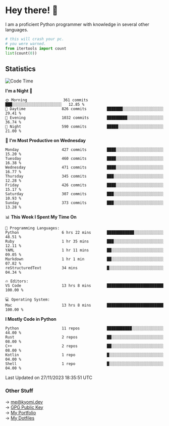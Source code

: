 # Hey there! 👋

I am a proficient Python programmer with knowledge in several other languages.

```py
# this will crash your pc.
# you were warned.
from itertools import count
list(count(0))
```

## Statistics
<!--START_SECTION:waka-->
![Code Time](http://img.shields.io/badge/Code%20Time-656%20hrs%2037%20mins-blue)

**I'm a Night 🦉** 

```text
🌞 Morning                361 commits         ███░░░░░░░░░░░░░░░░░░░░░░   12.85 % 
🌆 Daytime                826 commits         ███████░░░░░░░░░░░░░░░░░░   29.41 % 
🌃 Evening                1032 commits        █████████░░░░░░░░░░░░░░░░   36.74 % 
🌙 Night                  590 commits         █████░░░░░░░░░░░░░░░░░░░░   21.00 % 
```
📅 **I'm Most Productive on Wednesday** 

```text
Monday                   427 commits         ████░░░░░░░░░░░░░░░░░░░░░   15.20 % 
Tuesday                  460 commits         ████░░░░░░░░░░░░░░░░░░░░░   16.38 % 
Wednesday                471 commits         ████░░░░░░░░░░░░░░░░░░░░░   16.77 % 
Thursday                 345 commits         ███░░░░░░░░░░░░░░░░░░░░░░   12.28 % 
Friday                   426 commits         ████░░░░░░░░░░░░░░░░░░░░░   15.17 % 
Saturday                 307 commits         ███░░░░░░░░░░░░░░░░░░░░░░   10.93 % 
Sunday                   373 commits         ███░░░░░░░░░░░░░░░░░░░░░░   13.28 % 
```


📊 **This Week I Spent My Time On** 

```text
💬 Programming Languages: 
Python                   6 hrs 22 mins       ████████████░░░░░░░░░░░░░   48.51 % 
Ruby                     1 hr 35 mins        ███░░░░░░░░░░░░░░░░░░░░░░   12.11 % 
YAML                     1 hr 11 mins        ██░░░░░░░░░░░░░░░░░░░░░░░   09.05 % 
Markdown                 1 hr 1 min          ██░░░░░░░░░░░░░░░░░░░░░░░   07.82 % 
reStructuredText         34 mins             █░░░░░░░░░░░░░░░░░░░░░░░░   04.34 % 

🔥 Editors: 
VS Code                  13 hrs 8 mins       █████████████████████████   100.00 % 

💻 Operating System: 
Mac                      13 hrs 8 mins       █████████████████████████   100.00 % 
```

**I Mostly Code in Python** 

```text
Python                   11 repos            ███████████░░░░░░░░░░░░░░   44.00 % 
Rust                     2 repos             ██░░░░░░░░░░░░░░░░░░░░░░░   08.00 % 
C++                      2 repos             ██░░░░░░░░░░░░░░░░░░░░░░░   08.00 % 
Kotlin                   1 repo              █░░░░░░░░░░░░░░░░░░░░░░░░   04.00 % 
Shell                    1 repo              █░░░░░░░░░░░░░░░░░░░░░░░░   04.00 % 
```




 Last Updated on 27/11/2023 18:35:51 UTC
<!--END_SECTION:waka-->

### Other Stuff

→ [me@kyomi.dev](mailto:me@kyomi.dev)\
→ [GPG Public Key](https://github.com/bitterteriyaki.gpg)\
→ [My Portfolio](https://kyomi.dev)\
→ [My Dotfiles](https://github.com/bitterteriyaki/dotfiles)
